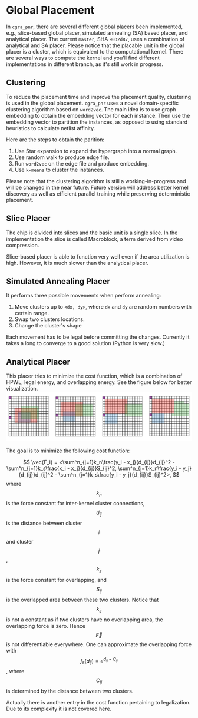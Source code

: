 # Global Placement
In `cgra_pnr`, there are several different global placers been implemented,
e.g., slice-based global placer, simulated annealing (SA) based placer, and
analytical placer. The current `master`, SHA `9032d87`, uses a combination of
analytical and SA placer. Please notice that the placable unit in the global
placer is a cluster, which is equivalent to the computational kernel. There
are several ways to compute the kernel and you'll find different
implementations in different branch, as it's still work in progress.

## Clustering
To reduce the placement time and improve the placement quality, clustering is
used in the global placement. `cgra_pnr` uses a novel domain-specific
clustering algorithm based on `word2vec`. The main idea is to use graph
embedding to obtain the embedding vector for each instance. Then use the
embedding vector to partition the instances, as opposed to using standard
heuristics to calculate netlist affinity.

Here are the steps to obtain the parition:
1. Use Star expansion to expand the hypergraph into a normal graph.
2. Use random walk to produce edge file.
3. Run `word2vec` on the edge file and produce embedding.
4. Use `k-means` to cluster the instances.

Please note that the clustering algorithm is still a working-in-progress and
will be changed in the near future. Future version will address better kernel
discovery as well as efficient parallel training while preserving deterministic
placement.

## Slice Placer
The chip is divided into slices and the basic unit is a single slice. In the
implementation the slice is called Macroblock, a term derived from video
compression.

Slice-based placer is able to function very well even if the area utilization
is high. However, it is much slower than the analytical placer.

## Simulated Annealing Placer
It performs three possible movements when perform annealing:
1. Move clusters up to `<dx, dy>`, where `dx` and `dy` are random numbers with
certain range.
2. Swap two clusters locations.
3. Change the cluster's shape

Each movement has to be legal before committing the changes. Currently it takes
a long to converge to a good solution (Python is very slow.)

## Analytical Placer
This placer tries to minimize the cost function, which is a combination of
HPWL, legal energy, and overlapping energy. See the figure below for better
visualization.
![Analytical placer](img/global.svg)

The goal is to minimize the following cost function:

$$
\vec{F_i} = <\sum^n_{j=1}k_n\frac{y_i - x_j}{d_{ij}}d_{ij}^2 - \sum^n_{j=1}k_s\frac{x_i - x_j}{d_{ij}}S_{ij}^2,
            \sum^n_{j=1}k_n\frac{y_i - y_j}{d_{ij}}d_{ij}^2 - \sum^n_{j=1}k_s\frac{y_i - y_j}{d_{ij}}S_{ij}^2>,
$$
where $$k_n$$ is the force constant for inter-kernel cluster connections,
$$d_{ij}$$ is the distance between cluster $$i$$ and cluster $$j$$, $$k_s$$ is
the force constant for overlapping, and $$S_{ij}$$ is the overlapped area
between these two clusters. Notice that $$k_s$$ is not a constant as if two
clusters have no overlapping area, the overlapping force is zero. Hence
$$\vec{F}$$ is not differentiable everywhere. One can approximate the
overlapping force with $$f_s(d_{ij}) = e^{d_{ij} - C_{ij}}$$, where $$C_{ij}$$
is determined by the distance between two clusters.

Actually there is another entry in the cost function pertaining to
legalization. Due to its complexity it is not covered here.
